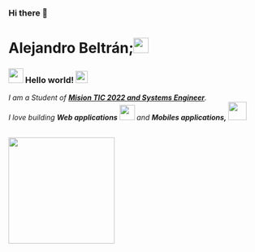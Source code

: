 ### Hi there 👋

# Alejandro Beltr&#225;n;<img src="https://github.com/TheDudeThatCode/TheDudeThatCode/blob/master/Assets/coin.gif" width="30px">

### <img src="https://github.com/TheDudeThatCode/TheDudeThatCode/blob/master/Assets/Hi.gif" width="29px"> Hello world!&nbsp;<img src="https://github.com/TheDudeThatCode/TheDudeThatCode/blob/master/Assets/Earth.gif" width="24px">

<p>
  <em>
    I am a Student of  <a href="https://www.misiontic2022.gov.co/portal/"> <b>Mision TIC 2022 and Systems Engineer</b></a>. <br>
    I love building <b>Web applications</b> <img src="https://github.com/TheDudeThatCode/TheDudeThatCode/blob/master/Assets/Developer.gif" width="30px"> and <b>Mobiles applications,</b>&nbsp;<img src="https://github.com/TheDudeThatCode/TheDudeThatCode/blob/master/Assets/Designer.gif" width="36px">
  </em>  
</p>


<br>

<img src="https://media.tenor.com/images/6b0870aa6aaf0fe2b6ff87cfc76f1ccc/tenor.gif" width="209px"> 

<br>




